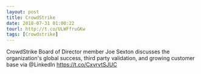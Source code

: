 ```yaml
---
layout: post
title: CrowdStrike
date: 2018-07-31 01:00:22
tourl: http://t.co/ULWFfruGKw
tags: [Crowdstrike]
---
```

CrowdStrike Board of Director member Joe Sexton discusses the organization's global success, third party validation, and growing customer base via @LinkedIn https://t.co/CxvrvtSJUC